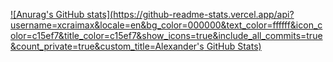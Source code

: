 [![Anurag's GitHub stats](https://github-readme-stats.vercel.app/api?username=xcraimax&locale=en&bg_color=000000&text_color=ffffff&icon_color=c15ef7&title_color=c15ef7&show_icons=true&include_all_commits=true&count_private=true&custom_title=Alexander's GitHub Stats)](https://github.com/xCraimax)
